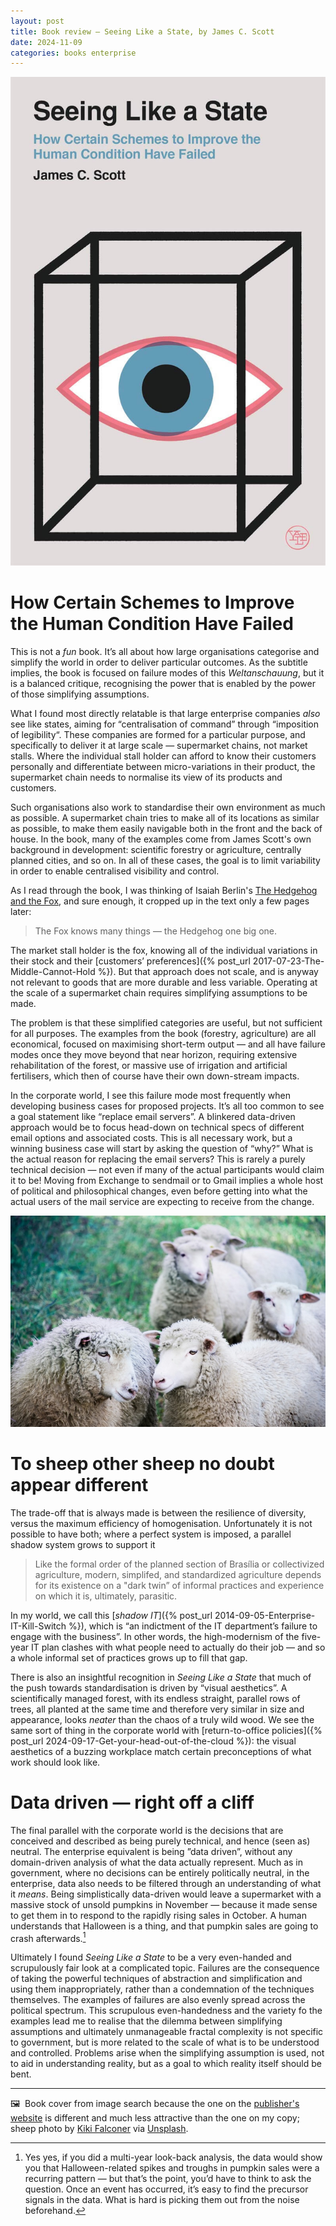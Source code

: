 ```yaml
---
layout: post
title: Book review — Seeing Like a State, by James C. Scott
date: 2024-11-09
categories: books enterprise
---
```


![Book cover: Seeing Like a State: How Certain Schemes to Improve the Human Condition Have Failed](/images/scott-seeing-like-a-state.jpg)

# How Certain Schemes to Improve the Human Condition Have Failed

This is not a *fun* book. It’s all about how large organisations categorise and simplify the world in order to deliver particular outcomes. As the subtitle implies, the book is focused on failure modes of this *Weltanschauung*, but it is a balanced critique, recognising the power that is enabled by the power of those simplifying assumptions.

What I found most directly relatable is that large enterprise companies *also* see like states, aiming for “centralisation of command” through “imposition of legibility“. These companies are formed for a particular purpose, and specifically to deliver it at large scale — supermarket chains, not market stalls. Where the individual stall holder can afford to know their customers personally and differentiate between micro-variations in their product, the supermarket chain needs to normalise its view of its products and customers. 

Such organisations also work to standardise their own environment as much as possible. A supermarket chain tries to make all of its locations as similar as possible, to make them easily navigable both in the front and the back of house. In the book, many of the examples come from James Scott's own background in development: scientific forestry or agriculture, centrally planned cities, and so on. In all of these cases, the goal is to limit variability in order to enable centralised visibility and control.

As I read through the book, I was thinking of Isaiah Berlin's [The Hedgehog and the Fox](https://en.wikipedia.org/wiki/The_Hedgehog_and_the_Fox), and sure enough, it cropped up in the text only a few pages later:

> The Fox knows many things — the Hedgehog one big one.

The market stall holder is the fox, knowing all of the individual variations in their stock and their [customers’ preferences]({% post_url 2017-07-23-The-Middle-Cannot-Hold %}). But that approach does not scale, and is anyway not relevant to goods that are more durable and less variable. Operating at the scale of a supermarket chain requires simplifying assumptions to be made.

The problem is that these simplified categories are useful, but not sufficient for all purposes. The examples from the book (forestry, agriculture) are all economical, focused on maximising short-term output — and all have failure modes once they move beyond that near horizon, requiring extensive rehabilitation of the forest, or massive use of irrigation and artificial fertilisers, which then of course have their own down-stream impacts.

In the corporate world, I see this failure mode most frequently when developing business cases for proposed projects. It’s all too common to see a goal statement like “replace email servers”. A blinkered data-driven approach would be to focus head-down on technical specs of different email options and associated costs. This is all necessary work, but a winning business case will start by asking the question of “why?” What is the actual reason for replacing the email servers? This is rarely a purely technical decision — not even if many of the actual participants would claim it to be! Moving from Exchange to sendmail or to Gmail implies a whole host of political and philosophical changes, even before getting into what the actual users of the mail service are expecting to receive from the change.

![Sheep looking at each other](/images/kiki-falconer-vIQNJOrEQRc-unsplash.jpg)

# To sheep other sheep no doubt appear different

The trade-off that is always made is between the resilience of diversity, versus the  maximum efficiency of homogenisation. Unfortunately it is not possible to have both; where a perfect system is imposed, a parallel shadow system grows to support it

> Like the formal order of the planned section of Brasília or collectivized agriculture, modern, simplifed, and standardized agriculture depends for its existence on a "dark twin” of informal practices and experience on which it is, ultimately, parasitic.

In my world, we call this [*shadow IT*]({% post_url 2014-09-05-Enterprise-IT-Kill-Switch %}), which is “an indictment of the IT department’s failure to engage with the business”. In other words, the high-modernism of the five-year IT plan clashes with what people need to actually do their job — and so a whole informal set of practices grows up to fill that gap.

There is also an insightful recognition in *Seeing Like a State* that much of the push towards standardisation is driven by “visual aesthetics”. A scientifically managed forest, with its endless straight, parallel rows of trees, all planted at the same time and therefore very similar in size and appearance, looks *neater* than the chaos of a truly wild wood. We see the same sort of thing in the corporate world with [return-to-office policies]({% post_url 2024-09-17-Get-your-head-out-of-the-cloud %}): the visual aesthetics of a buzzing workplace match certain preconceptions of what work should look like.

# Data driven — right off a cliff

The final parallel with the corporate world is the decisions that are conceived and described as being purely technical, and hence (seen as) neutral. The enterprise equivalent is being ”data driven”, without any domain-driven analysis of what the data actually represent. Much as in government, where no decisions can be entirely politically neutral, in the enterprise, data also needs to be filtered through an understanding of what it *means*. Being simplistically data-driven would leave a supermarket with a massive stock of unsold pumpkins in November — because it made sense to get them in to respond to the rapidly rising sales in October. A human understands that Halloween is a thing, and that pumpkin sales are going to crash afterwards.[^1]

Ultimately I found *Seeing Like a State* to be a very even-handed and scrupulously fair look at a complicated topic. Failures are the consequence of taking the powerful techniques of abstraction and simplification and using them inappropriately, rather than a condemnation of the techniques themselves. The examples of failures are also evenly spread across the political spectrum. This scrupulous even-handedness and the variety fo the examples lead me to realise that the dilemma between simplifying assumptions and ultimately unmanageable fractal complexity is not specific to government, but is more related to the scale of what is to be understood and controlled. Problems arise when the simplifying assumption is used, not to aid in understanding reality, but as a goal to which reality itself should be bent.

***

🖼️  Book cover from image search because the one on the [publisher's website](https://yalebooks.yale.edu/9780300078152/seeing-like-a-state) is different and much less attractive than the one on my copy; sheep photo by [Kiki Falconer](https://unsplash.com/@kikifalconer) via [Unsplash](https://unsplash.com).

[^1]: Yes yes, if you did a multi-year look-back analysis, the data would show you that Halloween-related spikes and troughs in pumpkin sales were a recurring pattern — but that’s the point, you’d have to think to ask the question. Once an event has occurred, it’s easy to find the precursor signals in the data. What is hard is picking them out from the noise beforehand.